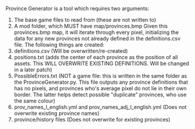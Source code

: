 Province Generator is a tool which requires two arguments:
1. The base game files to read from (these are not written to)
2. A mod folder, which MUST have map/provinces.bmp
Given this provinces.bmp map, it will iterate through every pixel, initializing the data for any new provinces not already defined in the definitions.csv file. The following things are created:
1. definitions.csv (Will be overwritten/re-created)
1. positions.txt (adds the center of each province as the position of all assets. This WILL OVERWRITE EXISTING DEFINITIONS. Will be changed in a later patch)
1. PossibleErrors.txt (NOT a game file: this is written in the same folder as the ProvinceGenerator.py. This file outputs any province definitions that has no pixels, and provinces who's average pixel do not lie in their own border. The latter helps detect possible "duplicate" provinces, who use the same colour)
1. prov_names_l_english.yml and prov_names_adj_l_english.yml (Does not overwrite existing province names)
1. province/history files (Does not overwrite for existing provinces) 